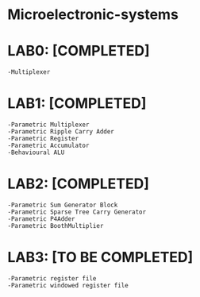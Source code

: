 # Microelectronic-systems

# LAB0: [COMPLETED]
	-Multiplexer

# LAB1: [COMPLETED]
	-Parametric Multiplexer
	-Parametric Ripple Carry Adder
	-Parametric Register
	-Parametric Accumulator
	-Behavioural ALU

# LAB2: [COMPLETED]
	-Parametric Sum Generator Block
	-Parametric Sparse Tree Carry Generator 
	-Parametric P4Adder
	-Parametric BoothMultiplier

# LAB3: [TO BE COMPLETED]
	-Parametric register file
	-Parametric windowed register file
